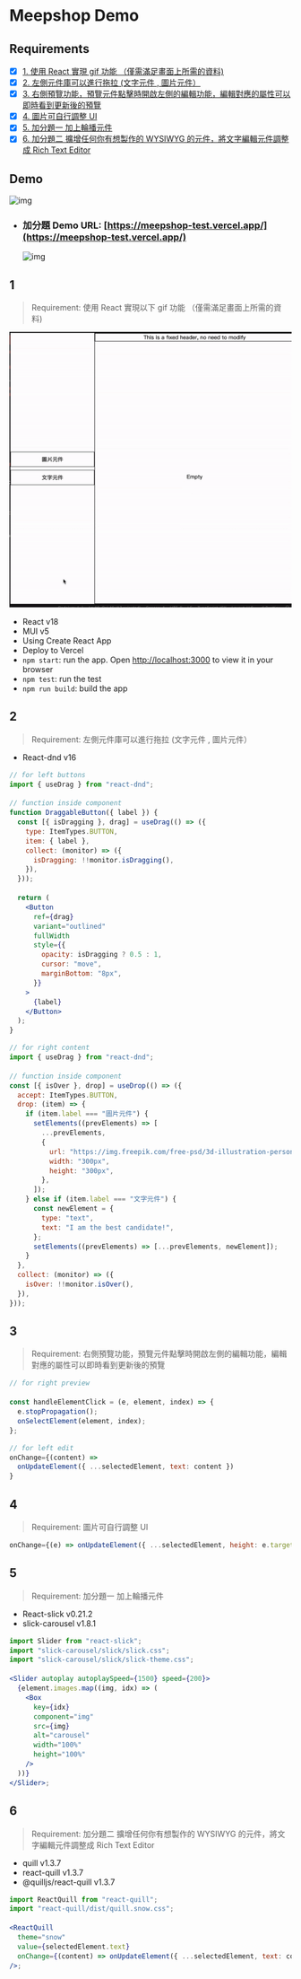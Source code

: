 # Meepshop Demo

## Requirements

- [x] [1. 使用 React 實現 gif 功能 （僅需滿足畫面上所需的資料) ](#1)
- [x] [2. 左側元件庫可以進行拖拉 (文字元件 , 圖片元件）](#2)
- [x] [3. 右側預覽功能，預覽元件點擊時開啟左側的編輯功能，編輯對應的屬性可以即時看到更新後的預覽](#3)
- [x] [4. 圖片可自行調整 UI](#4)
- [x] [5. 加分題一 加上輪播元件](#5)
- [x] [6. 加分題二 擴增任何你有想製作的 WYSIWYG 的元件，將文字編輯元件調整成 Rich Text Editor](#6)

## Demo

  ![img](./public/requirement1.gif)

- ### 加分題 Demo URL: [https://meepshop-test.vercel.app/](https://meepshop-test.vercel.app/)
  ![img](./public/requirement2.gif)

## 1

> Requirement: 使用 React 實現以下 gif 功能 （僅需滿足畫面上所需的資料)

![img](./public/requirement.gif)

- React v18
- MUI v5
- Using Create React App
- Deploy to Vercel
- `npm start`: run the app. Open [http://localhost:3000](http://localhost:3000) to view it in your browser
- `npm test`: run the test
- `npm run build`: build the app

## 2

> Requirement: 左側元件庫可以進行拖拉 (文字元件 , 圖片元件）

- React-dnd v16

```jsx
// for left buttons
import { useDrag } from "react-dnd";

// function inside component
function DraggableButton({ label }) {
  const [{ isDragging }, drag] = useDrag(() => ({
    type: ItemTypes.BUTTON,
    item: { label },
    collect: (monitor) => ({
      isDragging: !!monitor.isDragging(),
    }),
  }));

  return (
    <Button
      ref={drag}
      variant="outlined"
      fullWidth
      style={{
        opacity: isDragging ? 0.5 : 1,
        cursor: "move",
        marginBottom: "8px",
      }}
    >
      {label}
    </Button>
  );
}
```

```jsx
// for right content
import { useDrag } from "react-dnd";

// function inside component
const [{ isOver }, drop] = useDrop(() => ({
  accept: ItemTypes.BUTTON,
  drop: (item) => {
    if (item.label === "圖片元件") {
      setElements((prevElements) => [
        ...prevElements,
        {
          url: "https://img.freepik.com/free-psd/3d-illustration-person-with-sunglasses_23-2149436188.jpg?size=338&ext=jpg&ga=GA1.1.2082370165.1716163200&semt=sph",
          width: "300px",
          height: "300px",
        },
      ]);
    } else if (item.label === "文字元件") {
      const newElement = {
        type: "text",
        text: "I am the best candidate!",
      };
      setElements((prevElements) => [...prevElements, newElement]);
    }
  },
  collect: (monitor) => ({
    isOver: !!monitor.isOver(),
  }),
}));
```

## 3

> Requirement: 右側預覽功能，預覽元件點擊時開啟左側的編輯功能，編輯對應的屬性可以即時看到更新後的預覽

```jsx
// for right preview

const handleElementClick = (e, element, index) => {
  e.stopPropagation();
  onSelectElement(element, index);
};
```

```jsx
// for left edit
onChange={(content) =>
  onUpdateElement({ ...selectedElement, text: content })
}
```

## 4

> Requirement: 圖片可自行調整 UI

```jsx
onChange={(e) => onUpdateElement({ ...selectedElement, height: e.target.value })}
```

## 5

> Requirement: 加分題一 加上輪播元件

- React-slick v0.21.2
- slick-carousel v1.8.1

```jsx
import Slider from "react-slick";
import "slick-carousel/slick/slick.css";
import "slick-carousel/slick/slick-theme.css";

<Slider autoplay autoplaySpeed={1500} speed={200}>
  {element.images.map((img, idx) => (
    <Box
      key={idx}
      component="img"
      src={img}
      alt="carousel"
      width="100%"
      height="100%"
    />
  ))}
</Slider>;
```

## 6

> Requirement: 加分題二 擴增任何你有想製作的 WYSIWYG 的元件，將文字編輯元件調整成 Rich Text Editor

- quill v1.3.7
- react-quill v1.3.7
- @quilljs/react-quill v1.3.7

```jsx
import ReactQuill from "react-quill";
import "react-quill/dist/quill.snow.css";

<ReactQuill
  theme="snow"
  value={selectedElement.text}
  onChange={(content) => onUpdateElement({ ...selectedElement, text: content })}
/>;
```
